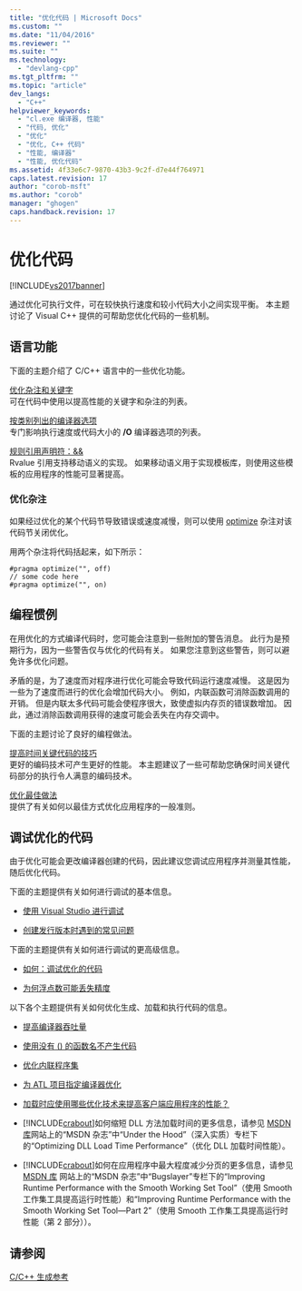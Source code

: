 ```yaml
---
title: "优化代码 | Microsoft Docs"
ms.custom: ""
ms.date: "11/04/2016"
ms.reviewer: ""
ms.suite: ""
ms.technology: 
  - "devlang-cpp"
ms.tgt_pltfrm: ""
ms.topic: "article"
dev_langs: 
  - "C++"
helpviewer_keywords: 
  - "cl.exe 编译器, 性能"
  - "代码, 优化"
  - "优化"
  - "优化, C++ 代码"
  - "性能, 编译器"
  - "性能, 优化代码"
ms.assetid: 4f33e6c7-9870-43b3-9c2f-d7e44f764971
caps.latest.revision: 17
author: "corob-msft"
ms.author: "corob"
manager: "ghogen"
caps.handback.revision: 17
---
```

# 优化代码
[!INCLUDE[vs2017banner](../../assembler/inline/includes/vs2017banner.md)]

通过优化可执行文件，可在较快执行速度和较小代码大小之间实现平衡。  本主题讨论了 Visual C\+\+ 提供的可帮助您优化代码的一些机制。  
  
## 语言功能  
 下面的主题介绍了 C\/C\+\+ 语言中的一些优化功能。  
  
 [优化杂注和关键字](../../build/reference/optimization-pragmas-and-keywords.md)  
 可在代码中使用以提高性能的关键字和杂注的列表。  
  
 [按类别列出的编译器选项](../../build/reference/compiler-options-listed-by-category.md)  
 专门影响执行速度或代码大小的 **\/O** 编译器选项的列表。  
  
 [规则引用声明符：&&](../../cpp/rvalue-reference-declarator-amp-amp.md)  
 Rvalue 引用支持移动语义的实现。  如果移动语义用于实现模板库，则使用这些模板的应用程序的性能可显著提高。  
  
### 优化杂注  
 如果经过优化的某个代码节导致错误或速度减慢，则可以使用 [optimize](../../preprocessor/optimize.md) 杂注对该代码节关闭优化。  
  
 用两个杂注将代码括起来，如下所示：  
  
```  
#pragma optimize("", off)  
// some code here   
#pragma optimize("", on)  
```  
  
## 编程惯例  
 在用优化的方式编译代码时，您可能会注意到一些附加的警告消息。  此行为是预期行为，因为一些警告仅与优化的代码有关。  如果您注意到这些警告，则可以避免许多优化问题。  
  
 矛盾的是，为了速度而对程序进行优化可能会导致代码运行速度减慢。  这是因为一些为了速度而进行的优化会增加代码大小。  例如，内联函数可消除函数调用的开销。  但是内联太多代码可能会使程序很大，致使虚拟内存页的错误数增加。  因此，通过消除函数调用获得的速度可能会丢失在内存交调中。  
  
 下面的主题讨论了良好的编程做法。  
  
 [提高时间关键代码的技巧](../../build/reference/tips-for-improving-time-critical-code.md)  
 更好的编码技术可产生更好的性能。  本主题建议了一些可帮助您确保时间关键代码部分的执行令人满意的编码技术。  
  
 [优化最佳做法](../../build/reference/optimization-best-practices.md)  
 提供了有关如何以最佳方式优化应用程序的一般准则。  
  
## 调试优化的代码  
 由于优化可能会更改编译器创建的代码，因此建议您调试应用程序并测量其性能，随后优化代码。  
  
 下面的主题提供有关如何进行调试的基本信息。  
  
-   [使用 Visual Studio 进行调试](../Topic/Debugging%20in%20Visual%20Studio.md)  
  
-   [创建发行版本时遇到的常见问题](../../build/reference/common-problems-when-creating-a-release-build.md)  
  
 下面的主题提供有关如何进行调试的更高级信息。  
  
-   [如何：调试优化的代码](../Topic/How%20to:%20Debug%20Optimized%20Code.md)  
  
-   [为何浮点数可能丢失精度](../../build/reference/why-floating-point-numbers-may-lose-precision.md)  
  
 以下各个主题提供有关如何优化生成、加载和执行代码的信息。  
  
-   [提高编译器吞吐量](../../build/reference/improving-compiler-throughput.md)  
  
-   [使用没有 \(\) 的函数名不产生代码](../../build/reference/using-function-name-without-parens-produces-no-code.md)  
  
-   [优化内联程序集](../../assembler/inline/optimizing-inline-assembly.md)  
  
-   [为 ATL 项目指定编译器优化](../../atl/reference/specifying-compiler-optimization-for-an-atl-project.md)  
  
-   [加载时应使用哪些优化技术来提高客户端应用程序的性能？](../../build/what-optimization-techniques-should-i-use.md)  
  
-   [!INCLUDE[crabout](../../build/reference/includes/crabout_md.md)]如何缩短 DLL 方法加载时间的更多信息，请参见 [MSDN 库](http://go.microsoft.com/fwlink/?linkid=556)网站上的“MSDN 杂志”中“Under the Hood”（深入实质）专栏下的“Optimizing DLL Load Time Performance”（优化 DLL 加载时间性能）。  
  
-   [!INCLUDE[crabout](../../build/reference/includes/crabout_md.md)]如何在应用程序中最大程度减少分页的更多信息，请参见 [MSDN 库](http://go.microsoft.com/fwlink/?linkid=556) 网站上的“MSDN 杂志”中“Bugslayer”专栏下的“Improving Runtime Performance with the Smooth Working Set Tool”（使用 Smooth 工作集工具提高运行时性能）和“Improving Runtime Performance with the Smooth Working Set Tool—Part 2”（使用 Smooth 工作集工具提高运行时性能（第 2 部分））。  
  
## 请参阅  
 [C\/C\+\+ 生成参考](../../build/reference/c-cpp-building-reference.md)